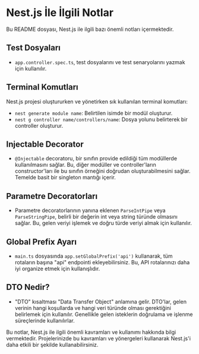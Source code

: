 # Nest.js İle İlgili Notlar

Bu README dosyası, Nest.js ile ilgili bazı önemli notları içermektedir.

## Test Dosyaları

- `app.controller.spec.ts`, test dosyalarını ve test senaryolarını yazmak için kullanılır.

## Terminal Komutları

Nest.js projesi oluştururken ve yönetirken sık kullanılan terminal komutları:

- `nest generate module name`: Belirtilen isimde bir modül oluşturur.
- `nest g controller name/controllers/name`: Dosya yolunu belirterek bir controller oluşturur.

## Injectable Decorator

- `@Injectable` decoratoru, bir sınıfın provide edildiği tüm modüllerde kullanılmasını sağlar. Bu, diğer modüller ve controller'ların constructor'ları ile bu sınıfın örneğini doğrudan oluşturabilmesini sağlar. Temelde basit bir singleton mantığı içerir.

## Parametre Decoratorları

- Parametre decoratorlarının yanına eklenen `ParseIntPipe` veya `ParseStringPipe`, belirli bir değerin int veya string türünde olmasını sağlar. Bu, gelen veriyi işlemek ve doğru türde veriyi almak için kullanılır.

## Global Prefix Ayarı

- `main.ts` dosyasında `app.setGlobalPrefix('api')` kullanarak, tüm rotaların başına "api" endpointi ekleyebilirsiniz. Bu, API rotalarınızı daha iyi organize etmek için kullanışlıdır.

## DTO Nedir?

- "DTO" kısaltması "Data Transfer Object" anlamına gelir. DTO'lar, gelen verinin hangi koşullarda ve hangi veri türünde olması gerektiğini belirlemek için kullanılır. Genellikle gelen isteklerin doğrulama ve işlenme süreçlerinde kullanılırlar.

Bu notlar, Nest.js ile ilgili önemli kavramları ve kullanımı hakkında bilgi vermektedir. Projelerinizde bu kavramları ve yönergeleri kullanarak Nest.js'i daha etkili bir şekilde kullanabilirsiniz.
